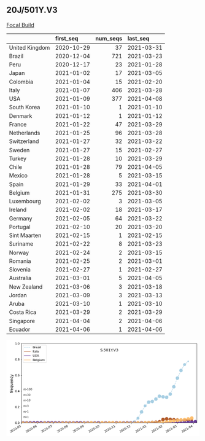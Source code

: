 

## 20J/501Y.V3
[Focal Build](https://nextstrain.org/groups/neherlab/ncov/S.501Y.V3?c=gt-S_501)

|                | first_seq   |   num_seqs | last_seq   |
|:---------------|:------------|-----------:|:-----------|
| United Kingdom | 2020-10-29  |         37 | 2021-03-31 |
| Brazil         | 2020-12-04  |        721 | 2021-03-23 |
| Peru           | 2020-12-17  |         23 | 2021-01-28 |
| Japan          | 2021-01-02  |         17 | 2021-03-05 |
| Colombia       | 2021-01-04  |         15 | 2021-02-20 |
| Italy          | 2021-01-07  |        406 | 2021-03-28 |
| USA            | 2021-01-09  |        377 | 2021-04-08 |
| South Korea    | 2021-01-10  |          1 | 2021-01-10 |
| Denmark        | 2021-01-12  |          1 | 2021-01-12 |
| France         | 2021-01-22  |         47 | 2021-03-29 |
| Netherlands    | 2021-01-25  |         96 | 2021-03-28 |
| Switzerland    | 2021-01-27  |         32 | 2021-03-22 |
| Sweden         | 2021-01-27  |         15 | 2021-02-27 |
| Turkey         | 2021-01-28  |         10 | 2021-03-29 |
| Chile          | 2021-01-28  |         79 | 2021-04-05 |
| Mexico         | 2021-01-28  |          5 | 2021-03-15 |
| Spain          | 2021-01-29  |         33 | 2021-04-01 |
| Belgium        | 2021-01-31  |        275 | 2021-03-30 |
| Luxembourg     | 2021-02-02  |          3 | 2021-03-05 |
| Ireland        | 2021-02-02  |         18 | 2021-03-17 |
| Germany        | 2021-02-05  |         64 | 2021-03-22 |
| Portugal       | 2021-02-10  |         20 | 2021-03-20 |
| Sint Maarten   | 2021-02-15  |          1 | 2021-02-15 |
| Suriname       | 2021-02-22  |          8 | 2021-03-23 |
| Norway         | 2021-02-24  |          2 | 2021-03-15 |
| Romania        | 2021-02-25  |          2 | 2021-03-01 |
| Slovenia       | 2021-02-27  |          1 | 2021-02-27 |
| Australia      | 2021-03-01  |          5 | 2021-04-05 |
| New Zealand    | 2021-03-06  |          3 | 2021-03-18 |
| Jordan         | 2021-03-09  |          3 | 2021-03-13 |
| Aruba          | 2021-03-10  |          1 | 2021-03-10 |
| Costa Rica     | 2021-03-29  |          2 | 2021-03-29 |
| Singapore      | 2021-04-04  |          2 | 2021-04-06 |
| Ecuador        | 2021-04-06  |          1 | 2021-04-06 |

![Overall trends S.501Y.V3](/overall_trends_figures/overall_trends_S.501Y.V3.png)